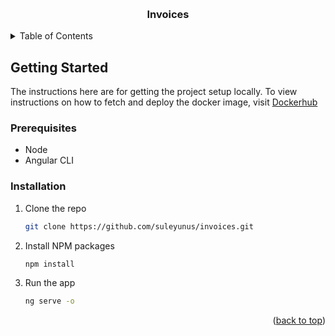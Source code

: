 <a name="readme-top"></a>

<!-- PROJECT LOGO -->
<br />
<div align="center">
  <h3 align="center">Invoices</h3>
</div>



<!-- TABLE OF CONTENTS -->
<details>
  <summary>Table of Contents</summary>
  <ol>
    <li>
      <a href="#getting-started">Deploying to an Ubuntu Server using Docker</a>
      <ul>
        <li><a href="#prerequisites">Prerequisites</a></li>
        <li><a href="#installation">Installation</a></li>
      </ul>
    </li>
  </ol>
</details>


<!-- GETTING STARTED -->
## Getting Started

The instructions here are for getting the project setup locally. To view instructions on how to fetch and deploy the docker image, visit [Dockerhub](https://hub.docker.com/repository/docker/suleyunus/invoices/general)

### Prerequisites

* Node
* Angular CLI

### Installation

1. Clone the repo
   ```sh
   git clone https://github.com/suleyunus/invoices.git
   ```
2. Install NPM packages
   ```sh
   npm install
   ```
4. Run the app
   ```sh
   ng serve -o
   ```

<p align="right">(<a href="#readme-top">back to top</a>)</p>